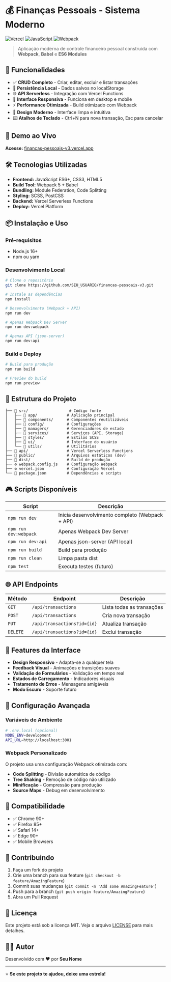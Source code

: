 # 💰 Finanças Pessoais - Sistema Moderno

[![Vercel](https://img.shields.io/badge/Deploy-Vercel-000000?logo=vercel)](https://financas-pessoais-v3.vercel.app)
[![JavaScript](https://img.shields.io/badge/JavaScript-ES6+-F7DF1E?logo=javascript)](https://developer.mozilla.org/pt-BR/docs/Web/JavaScript)
[![Webpack](https://img.shields.io/badge/Webpack-5.0+-8DD6F9?logo=webpack)](https://webpack.js.org/)

> Aplicação moderna de controle financeiro pessoal construída com **Webpack**, **Babel** e **ES6 Modules**

## 🎯 **Funcionalidades**

- ✅ **CRUD Completo** - Criar, editar, excluir e listar transações
- 💾 **Persistência Local** - Dados salvos no localStorage
- 🌐 **API Serverless** - Integração com Vercel Functions
- 📱 **Interface Responsiva** - Funciona em desktop e mobile
- ⚡ **Performance Otimizada** - Build otimizado com Webpack
- 🎨 **Design Moderno** - Interface limpa e intuitiva
- ⌨️ **Atalhos de Teclado** - Ctrl+N para nova transação, Esc para cancelar

## 🚀 **Demo ao Vivo**

**Acesse:** [financas-pessoais-v3.vercel.app](https://financas-pessoais-v3.vercel.app)

## 🛠️ **Tecnologias Utilizadas**

- **Frontend:** JavaScript ES6+, CSS3, HTML5
- **Build Tool:** Webpack 5 + Babel
- **Bundling:** Module Federation, Code Splitting
- **Styling:** SCSS, PostCSS
- **Backend:** Vercel Serverless Functions
- **Deploy:** Vercel Platform

## 📦 **Instalação e Uso**

### **Pré-requisitos**

- Node.js 16+
- npm ou yarn

### **Desenvolvimento Local**

```bash
# Clone o repositório
git clone https://github.com/SEU_USUARIO/financas-pessoais-v3.git

# Instale as dependências
npm install

# Desenvolvimento (Webpack + API)
npm run dev

# Apenas Webpack Dev Server
npm run dev:webpack

# Apenas API (json-server)
npm run dev:api
```

### **Build e Deploy**

```bash
# Build para produção
npm run build

# Preview do build
npm run preview
```

## 📁 **Estrutura do Projeto**

```
├── 📁 src/                  # Código fonte
│   ├── 📁 app/             # Aplicação principal
│   ├── 📁 components/      # Componentes reutilizáveis
│   ├── 📁 config/          # Configurações
│   ├── 📁 managers/        # Gerenciadores de estado
│   ├── 📁 services/        # Serviços (API, Storage)
│   ├── 📁 styles/          # Estilos SCSS
│   ├── 📁 ui/              # Interface do usuário
│   └── 📁 utils/           # Utilitários
├── 📁 api/                 # Vercel Serverless Functions
├── 📁 public/              # Arquivos estáticos (dev)
├── 📁 dist/                # Build de produção
├── ⚙️ webpack.config.js    # Configuração Webpack
├── ⚙️ vercel.json          # Configuração Vercel
└── 📄 package.json         # Dependências e scripts
```

## 🎮 **Scripts Disponíveis**

| Script                | Descrição                                       |
| --------------------- | ----------------------------------------------- |
| `npm run dev`         | Inicia desenvolvimento completo (Webpack + API) |
| `npm run dev:webpack` | Apenas Webpack Dev Server                       |
| `npm run dev:api`     | Apenas json-server (API local)                  |
| `npm run build`       | Build para produção                             |
| `npm run clean`       | Limpa pasta dist                                |
| `npm test`            | Executa testes (futuro)                         |

## 🌐 **API Endpoints**

| Método   | Endpoint                    | Descrição                 |
| -------- | --------------------------- | ------------------------- |
| `GET`    | `/api/transactions`         | Lista todas as transações |
| `POST`   | `/api/transactions`         | Cria nova transação       |
| `PUT`    | `/api/transactions?id={id}` | Atualiza transação        |
| `DELETE` | `/api/transactions?id={id}` | Exclui transação          |

## 🎨 **Features da Interface**

- **Design Responsivo** - Adapta-se a qualquer tela
- **Feedback Visual** - Animações e transições suaves
- **Validação de Formulários** - Validação em tempo real
- **Estados de Carregamento** - Indicadores visuais
- **Tratamento de Erros** - Mensagens amigáveis
- **Modo Escuro** - Suporte futuro

## 🔧 **Configuração Avançada**

### **Variáveis de Ambiente**

```bash
# .env.local (opcional)
NODE_ENV=development
API_URL=http://localhost:3001
```

### **Webpack Personalizado**

O projeto usa uma configuração Webpack otimizada com:

- **Code Splitting** - Divisão automática de código
- **Tree Shaking** - Remoção de código não utilizado
- **Minificação** - Compressão para produção
- **Source Maps** - Debug em desenvolvimento

## 📱 **Compatibilidade**

- ✅ Chrome 90+
- ✅ Firefox 85+
- ✅ Safari 14+
- ✅ Edge 90+
- ✅ Mobile Browsers

## 🤝 **Contribuindo**

1. Faça um fork do projeto
2. Crie uma branch para sua feature (`git checkout -b feature/AmazingFeature`)
3. Commit suas mudanças (`git commit -m 'Add some AmazingFeature'`)
4. Push para a branch (`git push origin feature/AmazingFeature`)
5. Abra um Pull Request

## 📝 **Licença**

Este projeto está sob a licença MIT. Veja o arquivo [LICENSE](LICENSE) para mais detalhes.

## 👨‍💻 **Autor**

Desenvolvido com ❤️ por **Seu Nome**

---

⭐ **Se este projeto te ajudou, deixe uma estrela!**
